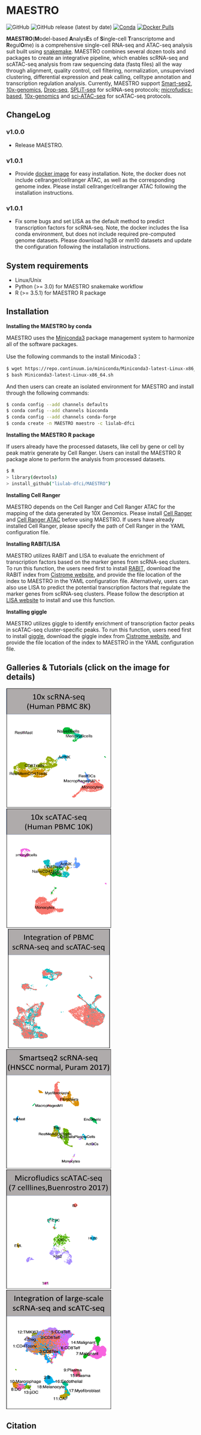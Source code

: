 # MAESTRO

![GitHub](https://img.shields.io/github/license/liulab-dfci/MAESTRO)
![GitHub release (latest by date)](https://img.shields.io/github/v/release/liulab-dfci/MAESTRO)
[![Conda](https://img.shields.io/conda/dn/liulab-dfci/maestro?label=Conda%20downloads)](https://anaconda.org/liulab-dfci/maestro)
[![Docker Pulls](https://img.shields.io/docker/pulls/winterdongqing/maestro)](https://hub.docker.com/repository/docker/winterdongqing/maestro)

**MAESTRO**(**M**odel-based **A**nalys**E**s of **S**ingle-cell **T**ranscriptome and **R**egul**O**me) is a comprehensive single-cell RNA-seq and ATAC-seq analysis suit built using [snakemake](https://bitbucket.org/snakemake/snakemake/wiki/Home). MAESTRO combines several dozen tools and packages to create an integrative pipeline, which enables scRNA-seq and scATAC-seq analysis from raw sequencing data (fastq files) all the way through alignment, quality control, cell filtering, normalization, unsupervised clustering, differential expression and peak calling, celltype annotation and transcription regulation analysis. Currently, MAESTRO support [Smart-seq2](https://www.ncbi.nlm.nih.gov/pubmed/24385147), [10x-genomics](https://www.10xgenomics.com/solutions/single-cell/), [Drop-seq](https://www.cell.com/abstract/S0092-8674(15)00549-8), [SPLiT-seq](https://science.sciencemag.org/content/360/6385/176) for scRNA-seq protocols; [microfudics-based](https://www.ncbi.nlm.nih.gov/pubmed/26083756), [10x-genomics](https://www.10xgenomics.com/solutions/single-cell-atac/) and [sci-ATAC-seq](https://science.sciencemag.org/content/348/6237/910) for scATAC-seq protocols.       
        
## ChangeLog

### v1.0.0
* Release MAESTRO.
### v1.0.1
* Provide [docker image](https://hub.docker.com/repository/docker/winterdongqing/maestro) for easy installation. Note, the docker does not include cellranger/cellranger ATAC, as well as the corresponding genome index. Please install cellranger/cellranger ATAC following the installation instructions.
### v1.0.1
* Fix some bugs and set LISA as the default method to predict transcription factors for scRNA-seq. Note, the docker includes the lisa conda environment, but does not include required pre-computed  genome datasets. Please download hg38 or mm10 datasets and update the configuration following the installation instructions.

## System requirements
* Linux/Unix
* Python (>= 3.0) for MAESTRO snakemake workflow
* R (>= 3.5.1) for MAESTRO R package

## Installation

**Installing the MAESTRO by conda**     

MAESTRO uses the [Miniconda3](http://conda.pydata.org/miniconda.html) package management system to harmonize all of the software packages. 

Use the following commands to the install Minicoda3：
``` bash
$ wget https://repo.continuum.io/miniconda/Miniconda3-latest-Linux-x86_64.sh
$ bash Miniconda3-latest-Linux-x86_64.sh
```
And then users can create an isolated environment for MAESTRO and install through the following commands:
``` bash
$ conda config --add channels defaults
$ conda config --add channels bioconda
$ conda config --add channels conda-forge
$ conda create -n MAESTRO maestro -c liulab-dfci
```

**Installing the MAESTRO R package** 

If users already have the processed datasets, like cell by gene or cell by peak matrix generate by Cell Ranger. Users can install the MAESTRO R package alone to perform the analysis from processed datasets.
``` bash
$ R
> library(devtools)
> install_github("liulab-dfci/MAESTRO")
```

**Installing Cell Ranger**

MAESTRO depends on the Cell Ranger and Cell Ranger ATAC for the mapping of the data generated by 10X Genomics. Please install [Cell Ranger](https://support.10xgenomics.com/single-cell-gene-expression/software/pipelines/latest/installation) and [Cell Ranger ATAC](https://support.10xgenomics.com/single-cell-atac/software/pipelines/latest/installation) before using MAESTRO. If users have already installed Cell Ranger, please specify the path of Cell Ranger in the YAML configuration file.

**Installing RABIT/LISA**       

MAESTRO utilizes RABIT and LISA to evaluate the enrichment of transcription factors based on the marker genes from scRNA-seq clusters. To run this function, the users need first to install [RABIT](http://rabit.dfci.harvard.edu/), download the RABIT index from [Cistrome website](http://cistrome.org/~chenfei/MAESTRO/rabit.tar.gz), and provide the file location of the index to MAESTRO in the YAML configuration file. Alternatively, users can also use LISA to predict the potential transcription factors that regulate the marker genes from scRNA-seq clusters. Please follow the description at [LISA website](https://github.com/qinqian/lisa) to install and use this function.

**Installing giggle**

MAESTRO utilizes giggle to identify enrichment of transcription factor peaks in scATAC-seq cluster-specific peaks. To run this function, users need first to install [giggle](https://github.com/ryanlayer/giggle), download the giggle index from [Cistrome website](http://cistrome.org/~chenfei/MAESTRO/giggle.tar.gz), and provide the file location of the index to MAESTRO in the YAML configuration file.       

## Galleries & Tutorials (click on the image for details)

[<img src="./image/RNA.10x.png" width="280" height="318" />](./example/RNA_infrastructure_10x/RNA_infrastructure_10x.md)
[<img src="./image/ATAC.10x.png" width="280" height="318" />](./example/ATAC_infrastructure_10x/ATAC_infrastructure_10x.md)
[<img src="./image/integration.10x.png" width="280" height="318" />](./example/Integration/Integration.md)
[<img src="./image/RNA.Smartseq2.png" width="280" height="318" />](./example/RNA_infrastructure_smartseq/RNA_infrastructure_smartseq.md)
[<img src="./image/ATAC.microfludics.png" width="280" height="318" />](./example/ATAC_infrastructure_microfludics/ATAC_infrastructure_microfludics.md)
[<img src="./image/integration.large.png" width="280" height="318" />](./example/Integration_large/Integration_large.md)

## Citation

